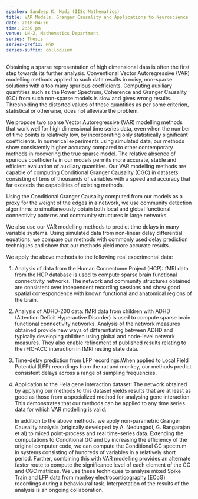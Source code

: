 ```yaml
---
speaker: Sandeep K. Modi (IISc Mathematics)
title: VAR Models, Granger Causality and Applications to Neuroscience
date: 2018-04-26
time: 2:30 pm
venue: LH-2, Mathematics Department
series: Thesis
series-prefix: PhD
series-suffix: colloquium
---
```


Obtaining a sparse representation of high dimensional data is often the first step towards its further analysis. Conventional Vector Autoregressive (VAR) modelling methods applied to such data results in
noisy, non-sparse solutions with a too many spurious coefficients. Computing auxiliary quantities such as the Power Spectrum, Coherence and Granger Causality (GC) from such non-sparse models is slow and
gives wrong results. Thresholding the distorted values of these quantities as per some criterion, statistical or otherwise, does not alleviate the problem.

We propose two sparse Vector Autoregressive (VAR) modelling methods that work well for high dimensional time series data, even when the number of time points is relatively low, by incorporating only
statistically significant coefficients. In numerical experiments using simulated data, our methods show consistently higher accuracy compared to other contemporary methods in recovering the true sparse
model. The relative absence of spurious coefficients in our models permits more accurate, stable and efficient evaluation of auxiliary quantities. Our VAR modelling methods are capable of computing
Conditional Granger Causality (CGC) in datasets consisting of tens of thousands of variables with a speed and accuracy that far exceeds the capabilities of existing methods.

Using the Conditional Granger Causality computed from our models as a proxy for the weight of the edges in a network, we use community detection algorithms to simultaneously obtain both local and global
functional connectivity patterns and community structures in large networks.

We also use our VAR modelling methods to predict time delays in many-variable systems. Using simulated data from non-linear delay differential equations, we compare our methods with commonly used delay
prediction techniques and show that our methods yield more accurate results.

We apply the above methods to the following real experimental data:

  1. Analysis of data from the Human Connectome Project (HCP):  fMRI data from the HCP database is used to compute sparse brain functional connectivity networks. The network and community structures obtained
     are consistent over independent recording sessions and show good spatial correspondence with known functional and anatomical regions of the brain.
  2. Analysis of ADHD-200 data:  fMRI data from children with ADHD (Attention Deficit Hyperactive Disorder) is used to compute sparse brain functional connectivity networks. Analysis of the network measures
     obtained provide new ways of differentiating between ADHD and typically developing children using global and node-level network measures. They also enable refinement of published results relating to the
     rFIC-ACC interaction in fMRI resting state data.
  3. Time-delay prediction from LFP recordings:When applied to Local Field Potential (LFP) recordings from the rat and monkey, our methods predict consistent delays across a range of sampling frequencies.
  4. Application to the Hela gene interaction dataset: The network obtained by applying our methods to this dataset yields results that are at least as good as those from a specialized method for analysing
     gene interaction. This demonstrates that our methods can be applied to any time series data for which VAR modelling is valid.

     In addition to the above methods, we apply non-parametric Granger Causality analysis (originally developed by A. Nedungadi, G. Rangarajan et al) to mixed point-process and real time-series data.
     Extending the computations to Conditional GC and by increasing the efficiency of the original computer code, we can compute the Conditional GC spectrum in systems consisting of hundreds of variables in a
     relatively short period. Further, combining this with VAR modelling provides an alternate faster route to compute the significance level of each element of the GC and CGC matrices. We use these
     techniques to analyse mixed Spike Train and LFP data from monkey electrocorticography (ECoG) recordings during a behavioural task. Interpretation of the results of the analysis is an ongoing
     collaboration.
